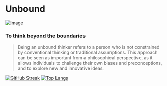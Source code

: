 # Unbound  
![image](https://user-images.githubusercontent.com/106238433/224565533-56e85505-fad8-4b13-98f7-a8abc2e326d0.png)

### To think beyond the boundaries

> Being an unbound thinker refers to a person who is not constrained by conventional thinking or traditional assumptions. This approach can be seen as important from a philosophical perspective, as it allows individuals to challenge their own biases and preconceptions, and to explore new and innovative ideas.

[![GitHub Streak](https://github-readme-streak-stats.herokuapp.com?user=electron13&theme=green-nur&hide_border=true)](https://git.io/streak-stats)
[![Top Langs](https://github-readme-stats.vercel.app/api/top-langs/?username=electron13&layout=compact&theme=green-nur)](https://github.com/anuraghazra/github-readme-stats)

